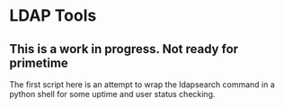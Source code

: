 # LDAP Tools

## This is a work in progress. Not ready for primetime

The first script here is an attempt to wrap the ldapsearch command in a python shell for some uptime and user status checking.

